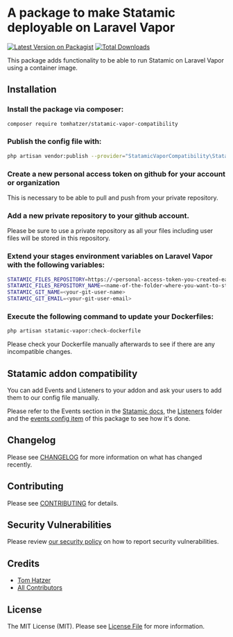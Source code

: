 # A package to make Statamic deployable on Laravel Vapor

[![Latest Version on Packagist](https://img.shields.io/packagist/v/tomhatzer/statamic-vapor-compatibility.svg?style=flat-square)](https://packagist.org/packages/tomhatzer/statamic-vapor-compatibility)
[![Total Downloads](https://img.shields.io/packagist/dt/tomhatzer/statamic-vapor-compatibility.svg?style=flat-square)](https://packagist.org/packages/tomhatzer/statamic-vapor-compatibility)

This package adds functionality to be able to run Statamic on Laravel Vapor using a container image.

## Installation

### Install the package via composer:

```bash
composer require tomhatzer/statamic-vapor-compatibility
```

### Publish the config file with:
```bash
php artisan vendor:publish --provider="StatamicVaporCompatibility\StatamicVaporCompatibilityServiceProvider" --tag="statamic-vapor-compatibility-config"
```

### Create a new personal access token on github for your account or organization

This is necessary to be able to pull and push from your private repository.

### Add a new private repository to your github account.

Please be sure to use a private repository as all your files including user files will be stored in this repository.

### Extend your stages environment variables on Laravel Vapor with the following variables:

```bash
STATAMIC_FILES_REPOSITORY=https://<personal-access-token-you-created-earlier>@github.com/<your-username-or-organization>/<name-of-private-repository-you-created-earlier>.git
STATAMIC_FILES_REPOSITORY_NAME=<name-of-the-folder-where-you-want-to-store-your-files>
STATAMIC_GIT_NAME=<your-git-user-name>
STATAMIC_GIT_EMAIL=<your-git-user-email>
```

### Execute the following command to update your Dockerfiles:

```bash
php artisan statamic-vapor:check-dockerfile
```

Please check your Dockerfile manually afterwards to see if there are any incompatible changes.

## Statamic addon compatibility

You can add Events and Listeners to your addon and ask your users to add them to our config file manually.

Please refer to the Events section in the [Statamic docs](https://statamic.dev/extending/events), the [Listeners](src/Listeners) folder and the [events config item](config/statamic-vapor-compatibility.php#L42) of this package to see how it's done.

## Changelog

Please see [CHANGELOG](CHANGELOG.md) for more information on what has changed recently.

## Contributing

Please see [CONTRIBUTING](.github/CONTRIBUTING.md) for details.

## Security Vulnerabilities

Please review [our security policy](../../security/policy) on how to report security vulnerabilities.

## Credits

- [Tom Hatzer](https://github.com/tomhatzer)
- [All Contributors](../../contributors)

## License

The MIT License (MIT). Please see [License File](LICENSE.md) for more information.
